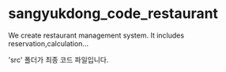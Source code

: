 # sangyukdong_code_restaurant

We create restaurant management system.
It includes reservation,calculation...

'src' 폴더가 최종 코드 파일입니다.
